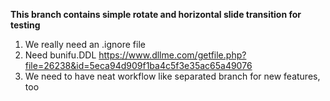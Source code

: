 **This branch contains simple rotate and horizontal slide transition for testing**

1. We really need an .ignore file
2. Need bunifu.DDL https://www.dllme.com/getfile.php?file=26238&id=5eca94d909f1ba4c5f3e35ac65a49076
3. We need to have neat workflow like separated branch for new features, too

